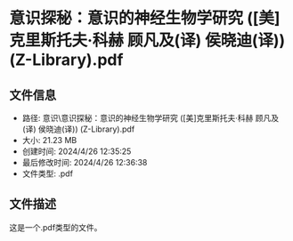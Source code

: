 ﻿# 意识探秘：意识的神经生物学研究 ([美]克里斯托夫·科赫 顾凡及(译) 侯晓迪(译)) (Z-Library).pdf

## 文件信息
- 路径: 意识\意识探秘：意识的神经生物学研究 ([美]克里斯托夫·科赫 顾凡及(译) 侯晓迪(译)) (Z-Library).pdf
- 大小: 21.23 MB
- 创建时间: 2024/4/26 12:35:25
- 最后修改时间: 2024/4/26 12:36:38
- 文件类型: .pdf

## 文件描述
这是一个.pdf类型的文件。

